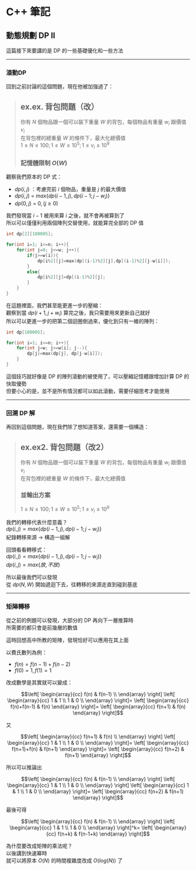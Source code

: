 # **C++ 筆記**  
## 動態規劃 DP II  

這篇接下來要講的是 DP 的一些基礎優化和一些方法  

---

### 滾動DP  

回到之前討論的這個問題，現在他被加強過了：  

> ## ex.ex. 背包問題（改）  
> 你有 $N$ 個物品跟一個可以裝下重量 $W$ 的背包，每個物品有重量 $w_i$ 跟價值 $v_i$  
> 在背包裡的總重量 $W$ 的條件下，最大化總價值  
> $1 \leq N \leq 100; 1 \leq W \leq 10^5; 1 \leq v_i \leq 10^9$  
> 
> ### **記憶體限制 $O(W)$**  

觀察我們原本的 DP 式：  
* $dp(i, j)$ ：考慮完前 $i$ 個物品，重量是 $j$ 的最大價值  
* $dp(i, j)$ = $max \{ dp(i-1, j), dp(i-1; j-w_i) \}$  
* $dp(0, j)$ = $0, (j \geq 0)$  

我們發現當 $i-1$ 被用來算 $i$ 之後，就不會再被算到了  
所以可以僅僅利用兩個陣列交替使用，就能算完全部的 DP 值  

```cpp
int dp[2][100005];

for(int i=1; i<=n; i++){
    for(int j=0; j<=w; j++){
        if(j>=w[i]){
            dp[i%2][j]=max(dp[(i-1)%2][j],dp[(i-1)%2][j-w[i]]);
        }
        else{
            dp[i%2][j]=dp[(i-1)%2][j];
        }
    }
}
```

在這題裡面，我們甚至能更進一步的壓縮：  
觀察到當 $dp(i+1, j+w_i)$ 算完之後，我只需要用來更新自己就好  
所以可以更進一步的把第二個迴圈倒過來，優化到只有一維的陣列：  

```cpp
int dp[100005];

for(int i=1; i<=n; i++){
    for(int j=w; j>=w[i]; j--){
        dp[j]=max(dp[j], dp[j-w[i]]);
    }
}
```

這個技巧就好像是 DP 的陣列滾動的被使用了，可以壓縮記憶體跟增加計算 DP 的快取優勢  
但要小心的是，並不是所有情況都可以如此滾動，需要仔細思考才能使用  

---

### 回溯 DP 解  

再回到這個問題，現在我們除了想知道答案，還需要一個構造：  

> ## ex.ex2. 背包問題（改2）  
> 你有 $N$ 個物品跟一個可以裝下重量 $W$ 的背包，每個物品有重量 $w_i$ 跟價值 $v_i$  
> 在背包裡的總重量 $W$ 的條件下，最大化總價值  
> ### **並輸出方案**  
> $1 \leq N \leq 100; 1 \leq W \leq 10^5; 1 \leq v_i \leq 10^9$  

我們的轉移代表什麼意義？  
$dp(i, j) = max \{ dp(i-1, j), dp(i-1; j-w_i) \}$  
紀錄轉移來源 $\rightarrow$ 構造一組解  

回頭看看轉移式：  
$dp(i, j) = max \{ dp(i-1, j), dp(i-1; j-w_i) \}$  
$dp(i, j) = max \{ 放, 不放 \}$  

所以最後我們可以發現  
從 $dp(N, W )$ 開始遞迴下去，往轉移的來源走直到碰到基底  

---

### 矩陣轉移

從之前的例題可以發現，大部分的 DP 再向下一層推算時  
所需要的都只會是前幾層的數值  

這時回想高中所教的矩陣，發現恰好可以應用在其上面  

以費氏數列為例：  
* $f(n)=f(n-1)+f(n-2)$  
* $f(0)=1,f(1)=1$  

改成數學是其實就可以變成：  

$$\left[
\begin{array}{cc}
f(n) & f(n-1) \\
\end{array}
\right]
\left[
\begin{array}{cc}
1 & 1 \\
1 & 0 \\
\end{array}
\right]=
\left[
\begin{array}{cc}
f(n)+f(n-1) & f(n)
\end{array}
\right]=
\left[
\begin{array}{cc}
f(n+1) & f(n)
\end{array}
\right]$$  

又  

$$\left[
\begin{array}{cc}
f(n+1) & f(n) \\
\end{array}
\right]
\left[
\begin{array}{cc}
1 & 1 \\
1 & 0 \\
\end{array}
\right]=
\left[
\begin{array}{cc}
f(n+1)+f(n) & f(n+1)
\end{array}
\right]=
\left[
\begin{array}{cc}
f(n+2) & f(n+1)
\end{array}
\right]$$  

所以可以推論出  

$$\left[
\begin{array}{cc}
f(n) & f(n-1) \\
\end{array}
\right]
\left[
\begin{array}{cc}
1 & 1 \\
1 & 0 \\
\end{array}
\right]
\left[
\begin{array}{cc}
1 & 1 \\
1 & 0 \\
\end{array}
\right]=
\left[
\begin{array}{cc}
f(n+2) & f(n+1)
\end{array}
\right]$$  

最後可得  

$$\left[
\begin{array}{cc}
f(n) & f(n-1) \\
\end{array}
\right]
\left[
\begin{array}{cc}
1 & 1 \\
1 & 0 \\
\end{array}
\right]^k=
\left[
\begin{array}{cc}
f(n+k) & f(n-1+k)
\end{array}
\right]$$  

為什麼要改成矩陣的乘法呢？  
以後講到快速冪時  
就可以將原本 $O(N)$ 的時間複雜度改成 $O(log(N))$ 了  


